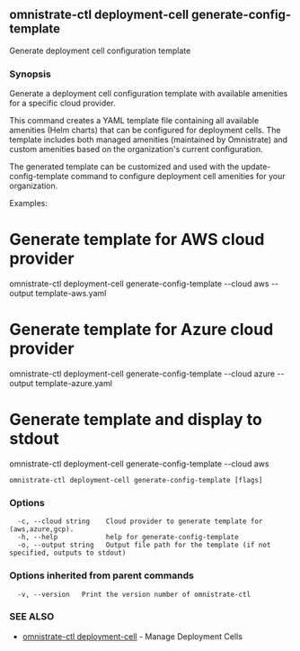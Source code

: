 ## omnistrate-ctl deployment-cell generate-config-template

Generate deployment cell configuration template

### Synopsis

Generate a deployment cell configuration template with available amenities for a specific cloud provider.

This command creates a YAML template file containing all available amenities (Helm charts)
that can be configured for deployment cells. The template includes both managed amenities
(maintained by Omnistrate) and custom amenities based on the organization's current configuration.

The generated template can be customized and used with the update-config-template command
to configure deployment cell amenities for your organization.

Examples:

# Generate template for AWS cloud provider

omnistrate-ctl deployment-cell generate-config-template --cloud aws --output template-aws.yaml

# Generate template for Azure cloud provider

omnistrate-ctl deployment-cell generate-config-template --cloud azure --output template-azure.yaml

# Generate template and display to stdout

omnistrate-ctl deployment-cell generate-config-template --cloud aws

```
omnistrate-ctl deployment-cell generate-config-template [flags]
```

### Options

```
  -c, --cloud string    Cloud provider to generate template for (aws,azure,gcp).
  -h, --help            help for generate-config-template
  -o, --output string   Output file path for the template (if not specified, outputs to stdout)
```

### Options inherited from parent commands

```
  -v, --version   Print the version number of omnistrate-ctl
```

### SEE ALSO

- [omnistrate-ctl deployment-cell](omnistrate-ctl_deployment-cell.md) - Manage Deployment Cells
